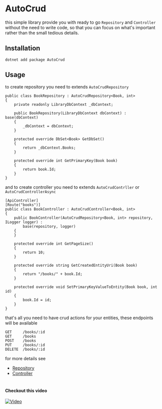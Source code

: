 # AutoCrud

this simple library provide you with ready to go `Repository` and `Controller` without the need to write code,
so that you can focus on what's important rather than the small tedious details.


## Installation

    dotnet add package AutoCrud


## Usage

to create repository you need to extends `AutoCrudRepository`

    public class BookRepository : AutoCrudRepository<Book, int>
    {
        private readonly LibraryDbContext _dbContext;

        public BookRepository(LibraryDbContext dbContext) : base(dbContext)
        {
            _dbContext = dbContext;
        }

        protected override DbSet<Book> GetDbSet()
        {
            return _dbContext.Books;
        }

        protected override int GetPrimaryKey(Book book)
        {
            return book.Id;
        }
    }
    
    
and to create controller you need to extends `AutoCrudContrller` or `AutoCrudControllerAsync`


    [ApiController]
    [Route("books")]
    public class BookController : AutoCrudController<Book, int>
    {
        public BookController(AutoCrudRepository<Book, int> repository, ILogger logger) :
            base(repository, logger)
        {
        }

        protected override int GetPageSize()
        {
            return 10;
        }

        protected override string GetCreatedEntityUri(Book book)
        {
            return "/books/" + book.Id;
        }

        protected override void SetPrimaryKeyValueToEntity(Book book, int id)
        {
            book.Id = id;
        }
    }


that's all you need to have crud actions for your entities, these endpoints will be available 

    GET     /books/:id
    GET     /books
    POST    /books
    PUT     /books/:id
    DELETE  /books/:id
        
 


for more details see 
    
- [Repository](Docs/Repository.md)
- [Controller](Docs/Controller.md)


#
#### Checkout this video

[![Video](http://i3.ytimg.com/vi/ssJGTQ1gyYo/hqdefault.jpg)](https://www.youtube.com/watch?v=ssJGTQ1gyYo)




